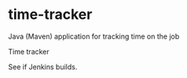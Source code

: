 # time-tracker
Java (Maven) application for tracking time on the job

Time tracker

See if Jenkins builds.
